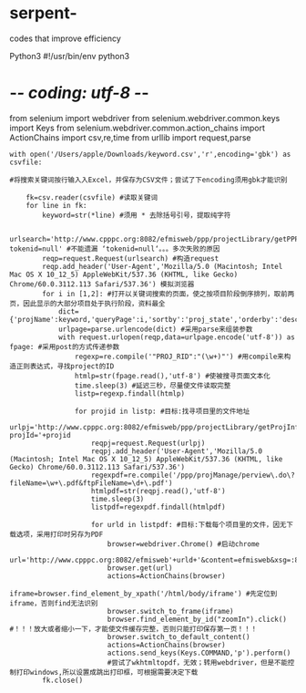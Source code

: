 # serpent-
codes that improve efficiency 

Python3
#!/usr/bin/env python3
# -*- coding: utf-8 -*-

from selenium import webdriver
from selenium.webdriver.common.keys import Keys
from selenium.webdriver.common.action_chains import ActionChains
import csv,re,time
from urllib import request,parse


	with open('/Users/apple/Downloads/keyword.csv','r',encoding='gbk') as csvfile: 
	
	#将搜索关键词按行输入入Excel，并保存为CSV文件；尝试了下encoding须用gbk才能识别
	
		fk=csv.reader(csvfile) #读取关键词
		for line in fk:
			keyword=str(*line) #须用 * 去除括号引号，提取纯字符

			urlsearch='http://www.cpppc.org:8082/efmisweb/ppp/projectLibrary/getPPPList.do?tokenid=null' #不能遗漏 ‘tokenid=null‘。。。多次失败的原因
			reqp=request.Request(urlsearch) #构造request
			reqp.add_header('User-Agent','Mozilla/5.0 (Macintosh; Intel Mac OS X 10_12_5) AppleWebKit/537.36 (KHTML, like Gecko) Chrome/60.0.3112.113 Safari/537.36') 模拟浏览器
			for i in [1,2]: #打开以关键词搜索的页面，使之按项目阶段倒序排列，取前两页，因此显示的大部分项目处于执行阶段，资料最全
				dict={'projName':keyword,'queryPage':i,'sortby':'proj_state','orderby':'desc'}
				urlpage=parse.urlencode(dict) #采用parse来组装参数
				with request.urlopen(reqp,data=urlpage.encode('utf-8')) as fpage: #采用post的方式传递参数  
					regexp=re.compile('"PROJ_RID":"(\w+)"') #用compile来构造正则表达式，寻找project的ID
					htmlp=str(fpage.read(),'utf-8') #使被搜寻页面文本化
					time.sleep(3) #延迟三秒，尽量使文件读取完整
					listp=regexp.findall(htmlp) 

					for projid in listp: #目标:找寻项目里的文件地址
						urlpj='http://www.cpppc.org:8082/efmisweb/ppp/projectLibrary/getProjInfoNational.do?projId='+projid
						reqpj=request.Request(urlpj) 
						reqpj.add_header('User-Agent','Mozilla/5.0 (Macintosh; Intel Mac OS X 10_12_5) AppleWebKit/537.36 (KHTML, like Gecko) Chrome/60.0.3112.113 Safari/537.36')
						regexpdf=re.compile('/ppp/projManage/perview\.do\?fileName=\w+\.pdf&ftpFileName=\d+\.pdf')
						htmlpdf=str(reqpj.read(),'utf-8')
						time.sleep(3)
						listpdf=regexpdf.findall(htmlpdf)			
					
						for urld in listpdf: #目标:下载每个项目里的文件，因无下载选项，采用打印时另存为PDF
							browser=webdriver.Chrome() #启动chrome
								url='http://www.cpppc.org:8082/efmisweb'+urld+'&content=efmisweb&xsg=:8083/'
							browser.get(url)
							actions=ActionChains(browser)
							iframe=browser.find_element_by_xpath('/html/body/iframe') #先定位到iframe，否则find无法识别
							browser.switch_to_frame(iframe)
							browser.find_element_by_id("zoomIn").click() #！！！放大或者缩小一下，才能使文件缓存完整，否则只能打印保存第一页！！！
							browser.switch_to_default_content()
							actions=ActionChains(browser)
							actions.send_keys(Keys.COMMAND,'p').perform() 
							#尝试了wkhtmltopdf，无效；转用webdriver，但是不能控制打印windows,所以设置成跳出打印框，可根据需要决定下载
    		fk.close()
              
              
